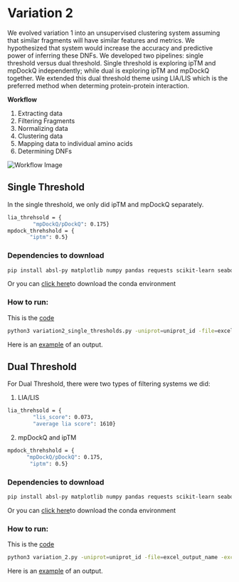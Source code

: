 # Variation 2
We evolved variation 1 into an unsupervised clustering system assuming that similar fragments will have similar features and metrics. We hypothesized that system would increase the accuracy and predictive power of inferring these DNFs. We developed two pipelines: single threshold versus dual threshold. Single threshold is exploring ipTM and mpDockQ independently; while dual is exploring ipTM and mpDockQ together. We extended this dual threshold theme using LIA/LIS which is the preferred method when determing protein-protein interaction. 

**Workflow**
1. Extracting data
2. Filtering Fragments
3. Normalizing data
4. Clustering data
5. Mapping data to individual amino acids
6. Determining DNFs

![Workflow Image]()

## Single Threshold
In the single threshold, we only did ipTM and mpDockQ separately. 
```bash
lia_threhsold = {
        "mpDockQ/pDockQ": 0.175}
mpdock_threhshold = {
       "iptm": 0.5}
```

### Dependencies to download
``` bash
pip install absl-py matplotlib numpy pandas requests scikit-learn seaborn openpyxl
```
Or you can [click here](single_threshold/variation_2_single_threshold.yml )to download the conda environment 

### How to run:
This is the [code](single_threshold/variation2_single_thresholds.py)

```bash
python3 variation2_single_thresholds.py -uniprot=uniprot_id -file=excel_output_name -excel=/path/to/AlphaPulldown/outputs
```

Here is an [example](../pipeline/example/flt3_single_threshold.xlsx) of an output.

## Dual Threshold
For Dual Threshold, there were two types of filtering systems we did:
1. LIA/LIS
```bash
lia_threhsold = {
        "lis_score": 0.073,
        "average lia score": 1610}
```

2. mpDockQ and ipTM
```bash
mpdock_threhshold = {
      "mpDockQ/pDockQ": 0.175,
       "iptm": 0.5}
```

### Dependencies to download
``` bash
pip install absl-py matplotlib numpy pandas requests scikit-learn seaborn openpyxl
```

Or you can [click here](dual_threshold/variation_2_dual_threshold.yml )to download the conda environment 

### How to run:
This is the [code](dual_threshold/variation_2.py)

```bash
python3 variation_2.py -uniprot=uniprot_id -file=excel_output_name -excel=/path/to/AlphaPulldown/outputs
```

Here is an [example](../pipeline/example/flt3_dual_threshold_v2.xlsx) of an output.

